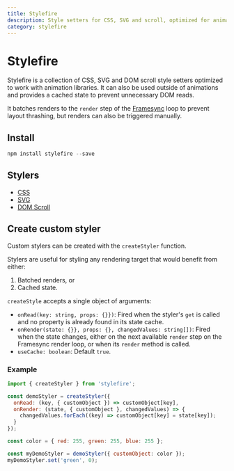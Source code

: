 ```yaml
---
title: Stylefire
description: Style setters for CSS, SVG and scroll, optimized for animation.
category: stylefire
---
```


# Stylefire

Stylefire is a collection of CSS, SVG and DOM scroll style setters optimized to work with animation libraries. It can also be used outside of animations and provides a cached state to prevent unnecessary DOM reads.

It batches renders to the `render` step of the [Framesync](/api/render-loop) loop to prevent layout thrashing, but renders can also be triggered manually.

## Install

```javascript
npm install stylefire --save
```

## Stylers

- [CSS](/api/css)
- [SVG](/api/svg)
- [DOM Scroll](/api/scroll)

## Create custom styler

Custom stylers can be created with the `createStyler` function.

Stylers are useful for styling any rendering target that would benefit from either:
1) Batched renders, or
2) Cached state.

`createStyle` accepts a single object of arguments:
- `onRead(key: string, props: {}})`: Fired when the styler's `get` is called and no property is already found in its state cache.
- `onRender(state: {}}, props: {}, changedValues: string[])`: Fired when the state changes, either on the next available `render` step on the Framesync render loop, or when its `render` method is called.
- `useCache: boolean`: Default `true`.

### Example

```javascript
import { createStyler } from 'stylefire';

const demoStyler = createStyler({
  onRead: (key, { customObject }) => customObject[key],
  onRender: (state, { customObject }, changedValues) => {
    changedValues.forEach((key) => customObject[key] = state[key]);
  }
});

const color = { red: 255, green: 255, blue: 255 };

const myDemoStyler = demoStyler({ customObject: color });
myDemoStyler.set('green', 0);
```
